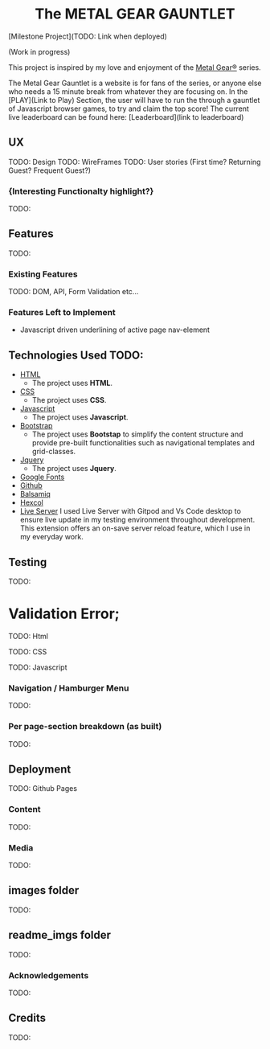 <h1 align="center">The METAL GEAR GAUNTLET</h1>
[Milestone Project](TODO: Link when deployed)



(Work in progress)


This project is inspired by my love and enjoyment of the [Metal Gear®](https://en.wikipedia.org/wiki/Metal_Gear) series.

The Metal Gear Gauntlet is a website is for fans of the series, or anyone else who needs a 15 minute break from whatever they are focusing on. In the [PLAY](Link to Play) Section, the user will have to run the through a gauntlet of Javascript browser games, to try and claim the top score!
The current live leaderboard can be found here: [Leaderboard](link to leaderboard)

## UX 
TODO: Design
TODO: WireFrames
TODO: User stories (First time? Returning Guest? Frequent Guest?)


### {Interesting Functionalty highlight?}
TODO: 
## Features
TODO: 

### Existing Features
TODO: DOM, API, Form Validation etc...

### Features Left to Implement
- Javascript driven underlining of active page nav-element


## Technologies Used TODO: 
- [HTML](https://www.w3schools.com/html/)
    - The project uses **HTML**.
- [CSS](https://www.w3schools.com/)
    - The project uses **CSS**.
- [Javascript](https://www.javascript.com/)
    - The project uses **Javascript**.
- [Bootstrap](https://getbootstrap.com/)
    - The project uses **Bootstap** to simplify the content structure and provide pre-built functionalities such as navigational templates and grid-classes.
- [Jquery](https://jquery.com/)
    - The project uses **Jquery**.
- [Google Fonts]()
- [Github]()
- [Balsamiq]()
- [Hexcol](https://hexcol.com/)
- [Live Server](https://marketplace.visualstudio.com/items?itemName=ritwickdey.LiveServer)
    I used Live Server with Gitpod and Vs Code desktop to ensure live update in my testing environment throughout development. This extension offers an on-save server reload feature, which I use in my everyday work. 

## Testing
TODO: 

# Validation Error;
TODO: Html

TODO: CSS

TODO: Javascript

### Navigation / Hamburger Menu
TODO: 

### Per page-section breakdown (as built)
TODO: 

## Deployment
TODO: Github Pages

### Content
TODO: 

### Media
TODO: 

## images folder
TODO: 

## readme_imgs folder
TODO: 

### Acknowledgements
TODO: 

## Credits
TODO: 
